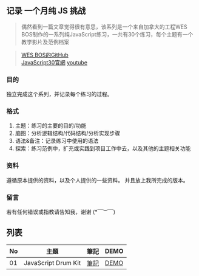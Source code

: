 ## 记录 一个月纯 JS 挑战

>   偶然看到一篇文章觉得很有意思，该系列是一个来自加拿大的工程WES BOS制作的一系列纯JavaScript练习，一共有30个练习，每个主题有一个教学影片及范例档案


>[WES BOS的GitHub](https://github.com/wesbos/JavaScript30)  
[JavaScript30官網](https://javascript30.com/)
[youtube](https://www.youtube.com/playlist?list=PLu8EoSxDXHP6CGK4YVJhL_VWetA865GOH)

### 目的

独立完成这个系列，并记录每个练习的过程。

### 格式

1.  主题：练习的主要的目的/功能
2.  脑图：分析逻辑结构/代码结构/分析实现步骤
3.  语法&备注：记录练习中使用的语法
4.  探索：练习范例中，扩充或实践到项目工作中去，以及其他的主题相关功能

### 资料

遵循原本提供的资料，以及个人提供的一些资料。
并且放上我所完成的版本。

### 留言

若有任何错误或指教请告知我，谢谢 (*￣︶￣)

## 列表

| No | 主題 | 筆記 | DEMO |
| --- | --- | --- | --- |
| 01 | JavaScript Drum Kit | [筆記](https://guahsu.io/2017/05/JavaScript30-01-Java-Script-Drum-Kit/) | [DEMO](https://guahsu.io/JavaScript30/01_Java-Script-Drum-Kit/index-GuaHsu.html) 

